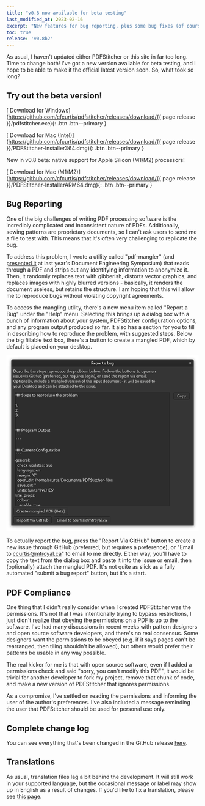 ```yaml
---
title: "v0.8 now available for beta testing"
last_modified_at: 2023-02-16
excerpt: "New features for bug reporting, plus some bug fixes (of course)"
toc: true
release: 'v0.8b2'
---
```


As usual, I haven't updated either PDFStitcher or this site in far too long. Time to change both! I've got a new version available for beta testing, and I hope to be able to make it the official latest version soon. So, what took so long?

## Try out the beta version!

[<i class='fas fa-download'></i> Download for Windows](https://github.com/cfcurtis/pdfstitcher/releases/download/{{ page.release }}/pdfstitcher.exe){: .btn .btn--primary }

[<i class='fas fa-download'></i> Download for Mac (Intel)](https://github.com/cfcurtis/pdfstitcher/releases/download/{{ page.release }}/PDFStitcher-InstallerX64.dmg){: .btn .btn--primary }

New in v0.8 beta: native support for Apple Silicon (M1/M2) processors!

[<i class='fas fa-download'></i> Download for Mac (M1/M2)](https://github.com/cfcurtis/pdfstitcher/releases/download/{{ page.release }}/PDFStitcher-InstallerARM64.dmg){: .btn .btn--primary }

## Bug Reporting
One of the big challenges of writing PDF processing software is the incredibly complicated and inconsistent nature of PDFs. Additionally, sewing patterns are proprietary documents, so I can't ask users to send me a file to test with. This means that it's often very challenging to replicate the bug.

To address this problem, I wrote a utility called "pdf-mangler" (and [presented it](https://dl.acm.org/doi/abs/10.1145/3558100.3563849) at last year's Document Engineering Symposium) that reads through a PDF and strips out any identifying information to anonymize it. Then, it randomly replaces text with gibberish, distorts vector graphics, and replaces images with highly blurred versions - basically, it renders the document useless, but retains the structure. I am hoping that this will allow me to reproduce bugs without violating copyright agreements.

To access the mangling utility, there's a new menu item called "Report a Bug" under the "Help" menu. Selecting this brings up a dialog box with a bunch of information about your system, PDFStitcher configuration options, and any program output produced so far. It also has a section for you to fill in describing how to reproduce the problem, with suggested steps. Below the big fillable text box, there's a button to create a mangled PDF, which by default is placed on your desktop.

![Bug Reporting Dialog](/assets/images/bug-reporter.png)

To actually report the bug, press the "Report Via GitHub" button to create a new issue through GitHub (preferred, but requires a preference), or "Email to ccurtis@mtroyal.ca" to email to me directly. Either way, you'll have to copy the text from the dialog box and paste it into the issue or email, then (optionally) attach the mangled PDF. It's not quite as slick as a fully automated "submit a bug report" button, but it's a start.

## PDF Compliance
One thing that I didn't really consider when I created PDFStitcher was the permissions. It's not that I was intentionally trying to bypass restrictions, I just didn't realize that obeying the permissions on a PDF is up to the software. I've had many discussions in recent weeks with pattern designers and open source software developers, and there's no real consensus. Some designers want the permissions to be obeyed (e.g. if it says pages can't be rearranged, then tiling shouldn't be allowed), but others would prefer their patterns be usable in any way possible.

The real kicker for me is that with open source software, even if I added a permissions check and said "sorry, you can't modify this PDF", it would be trivial for another developer to fork my project, remove that chunk of code, and make a new version of PDFStitcher that ignores permissions.

As a compromise, I've settled on reading the permissions and informing the user of the author's preferences. I've also included a message reminding the user that PDFStitcher should be used for personal use only.

## Complete change log
You can see everything that's been changed in the GitHub release [here](https://github.com/cfcurtis/pdfstitcher/releases/tag/v0.8b1).

## Translations
As usual, translation files lag a bit behind the development. It will still work in your supported language, but the occasional message or label may show up in English as a result of changes. If you'd like to fix a translation, please see [this page](/docs/translate/).
